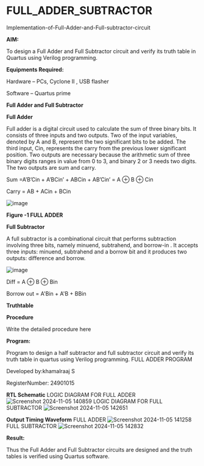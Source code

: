 # FULL_ADDER_SUBTRACTOR

Implementation-of-Full-Adder-and-Full-subtractor-circuit

**AIM:**

To design a Full Adder and Full Subtractor circuit and verify its truth table in Quartus using Verilog programming.

**Equipments Required:**

Hardware – PCs, Cyclone II , USB flasher

Software – Quartus prime

**Full Adder and Full Subtractor**

**Full Adder**

Full adder is a digital circuit used to calculate the sum of three binary bits. It consists of three inputs and two outputs. Two of the input variables, denoted by A and B, represent the two significant bits to be added. The third input, Cin, represents the carry from the previous lower significant position. Two outputs are necessary because the arithmetic sum of three binary digits ranges in value from 0 to 3, and binary 2 or 3 needs two digits. The two outputs are sum and carry.

Sum =A’B’Cin + A’BCin’ + ABCin + AB’Cin’ = A ⊕ B ⊕ Cin 

Carry = AB + ACin + BCin

![image](https://github.com/naavaneetha/FULL_ADDER_SUBTRACTOR/assets/154305477/0f30ba51-5ffb-4198-845f-18e054f675e7)

**Figure -1 FULL ADDER**

**Full Subtractor**

A full subtractor is a combinational circuit that performs subtraction involving three bits, namely minuend, subtrahend, and borrow-in . It accepts three inputs: minuend, subtrahend and a borrow bit and it produces two outputs: difference and borrow.

![image](https://github.com/naavaneetha/FULL_ADDER_SUBTRACTOR/assets/154305477/02b24f51-ab51-4304-9ad6-7b81ffc1ead5)

Diff = A ⊕ B ⊕ Bin 

Borrow out = A'Bin + A'B + BBin

**Truthtable**

**Procedure**

Write the detailed procedure here

**Program:**

Program to design a half subtractor and full subtractor circuit and verify its truth table in quartus using Verilog programming.
FULL ADDER PROGRAM

Developed by:khamalraaj S

RegisterNumber: 24901015


**RTL Schematic**
LOGIC DIAGRAM FOR FULL ADDER
![Screenshot 2024-11-05 140859](https://github.com/user-attachments/assets/f1d2b2d0-6ee5-4f22-a9d0-486ae64757ac)
LOGIC DIAGRAM FOR FULL SUBTRACTOR
![Screenshot 2024-11-05 142651](https://github.com/user-attachments/assets/10c1fee4-db5b-431b-bf20-f92327a1509a)

**Output Timing Waveform**
FULL ADDER
![Screenshot 2024-11-05 141258](https://github.com/user-attachments/assets/22b1a107-0395-497f-83ab-adbce16005f7)
FULL SUBTRACTOR
![Screenshot 2024-11-05 142832](https://github.com/user-attachments/assets/c9b7bde2-e558-44cf-9792-05f2053945ee)

**Result:**

Thus the Full Adder and Full Subtractor circuits are designed and the truth tables is verified using Quartus software.



